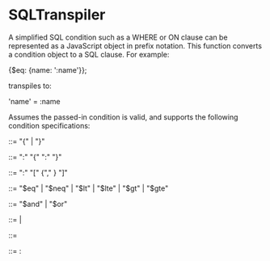# SQLTranspiler

A simplified SQL condition such as a WHERE or ON clause can be represented as a JavaScript object in
prefix notation. This function converts a condition object to a SQL clause. For example:

{$eq: {name: ':name'}};

transpiles to:

'name' = :name


Assumes the passed-in condition is valid, and supports the following condition specifications:

<condition> ::= "{" <comparison> | <logical-condition> "}"

<comparison> ::= <comparison-operator> ":" "{" <column> ":" <value> "}"

<logical-condition> ::= <boolean-operator> ":" "[" <condition> {"," <condition>} "]"

<comparison-operator> ::= "$eq" | "$neq" | "$lt" | "$lte" | "$gt" | "$gte"

<boolean-operator> ::= "$and" | "$or"

<value> ::= <parameter> | <column>

<column> ::= <string>

<parameter> ::= :<string>
